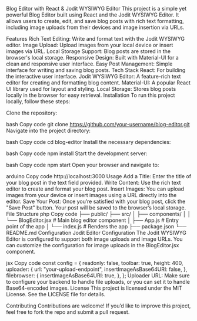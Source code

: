 Blog Editor with React & Jodit WYSIWYG Editor
This project is a simple yet powerful Blog Editor built using React and the Jodit WYSIWYG Editor. It allows users to create, edit, and save blog posts with rich text formatting, including image uploads from their devices and image insertion via URLs.

Features
Rich Text Editing: Write and format text with the Jodit WYSIWYG editor.
Image Upload: Upload images from your local device or insert images via URL.
Local Storage Support: Blog posts are stored in the browser's local storage.
Responsive Design: Built with Material-UI for a clean and responsive user interface.
Easy Post Management: Simple interface for writing and saving blog posts.
Tech Stack
React: For building the interactive user interface.
Jodit WYSIWYG Editor: A feature-rich text editor for creating and formatting blog content.
Material-UI: A popular React UI library used for layout and styling.
Local Storage: Stores blog posts locally in the browser for easy retrieval.
Installation
To run this project locally, follow these steps:

Clone the repository:

bash
Copy code
git clone https://github.com/your-username/blog-editor.git
Navigate into the project directory:

bash
Copy code
cd blog-editor
Install the necessary dependencies:

bash
Copy code
npm install
Start the development server:

bash
Copy code
npm start
Open your browser and navigate to:

arduino
Copy code
http://localhost:3000
Usage
Add a Title: Enter the title of your blog post in the text field provided.
Write Content: Use the rich text editor to create and format your blog post.
Insert Images: You can upload images from your device or insert images using a URL directly into the editor.
Save Your Post: Once you’re satisfied with your blog post, click the "Save Post" button. Your post will be saved to the browser’s local storage.
File Structure
php
Copy code
├── public/
├── src/
│   ├── components/
│   │   └── BlogEditor.jsx  # Main blog editor component
│   ├── App.js              # Entry point of the app
│   └── index.js            # Renders the app
├── package.json
└── README.md
Configuration
Jodit Editor Configuration
The Jodit WYSIWYG Editor is configured to support both image uploads and image URLs. You can customize the configuration for image uploads in the BlogEditor.jsx component.

jsx
Copy code
const config = {
  readonly: false,
  toolbar: true,
  height: 400,
  uploader: {
    url: "your-upload-endpoint",
    insertImageAsBase64URI: false,
  },
  filebrowser: {
    insertImageAsBase64URI: true,
  },
};
Uploader URL: Make sure to configure your backend to handle file uploads, or you can set it to handle Base64-encoded images.
License
This project is licensed under the MIT License. See the LICENSE file for details.

Contributing
Contributions are welcome! If you’d like to improve this project, feel free to fork the repo and submit a pull request.

